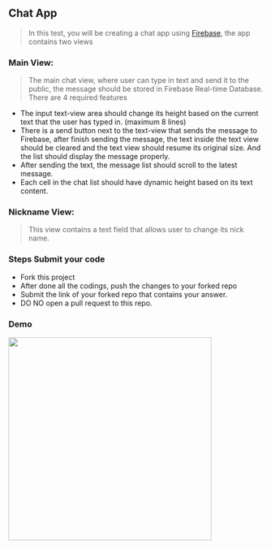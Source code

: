 ## Chat App

> In this test, you will be creating a chat app using [Firebase](https://firebase.google.com/docs/ios/setup), the app contains two views

### Main View: 
> The main chat view, where user can type in text and send it to the public, the message should be stored in Firebase Real-time Database. There are 4 required features
> 
- The input text-view area should change its height based on the current text that the user has typed in. (maximum 8 lines)
- There is a send button next to the text-view that sends the message to Firebase, after finish sending the message, the text inside the text view should be cleared and the text view should resume its original size. And the list should display the message properly.
- After sending the text, the message list should scroll to the latest message.
- Each cell in the chat list should have dynamic height based on its text content.


### Nickname View: 
> This view contains a text field that allows user to change its nick name.

### Steps Submit your code
- Fork this project 
- After done all the codings, push the changes to your forked repo
- Submit the link of your forked repo that contains your answer.
- DO NO open a pull request to this repo.

### Demo
<img src="./demo.gif" width="400px"/>

